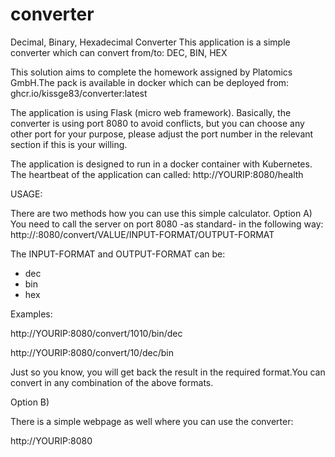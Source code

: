 # converter
Decimal, Binary, Hexadecimal Converter
This application is a simple converter which can convert from/to: DEC, BIN, HEX

This solution aims to complete the homework assigned by Platomics GmbH.The pack is available in docker which can be deployed from:
ghcr.io/kissge83/converter:latest

The application is using Flask (micro web framework).
Basically, the converter is using port 8080 to avoid conflicts, but you can choose any other port for your purpose, please adjust the port number in the relevant section if this is your willing.

The application is designed to run in a docker container with Kubernetes.
The heartbeat of the application can called:
http://YOURIP:8080/health

USAGE:

There are two methods how you can use this simple calculator.
Option A)
You need to call the server on port 8080 -as standard- in the following way:
http://<IP>:8080/convert/VALUE/INPUT-FORMAT/OUTPUT-FORMAT

The INPUT-FORMAT and OUTPUT-FORMAT can be:
- dec
- bin
- hex

Examples: 

http://YOURIP:8080/convert/1010/bin/dec

http://YOURIP:8080/convert/10/dec/bin


Just so you know, you will get back the result in the required format.You can convert in any combination of the above formats.

Option B)

There is a simple webpage as well where you can use the converter: 

http://YOURIP:8080
